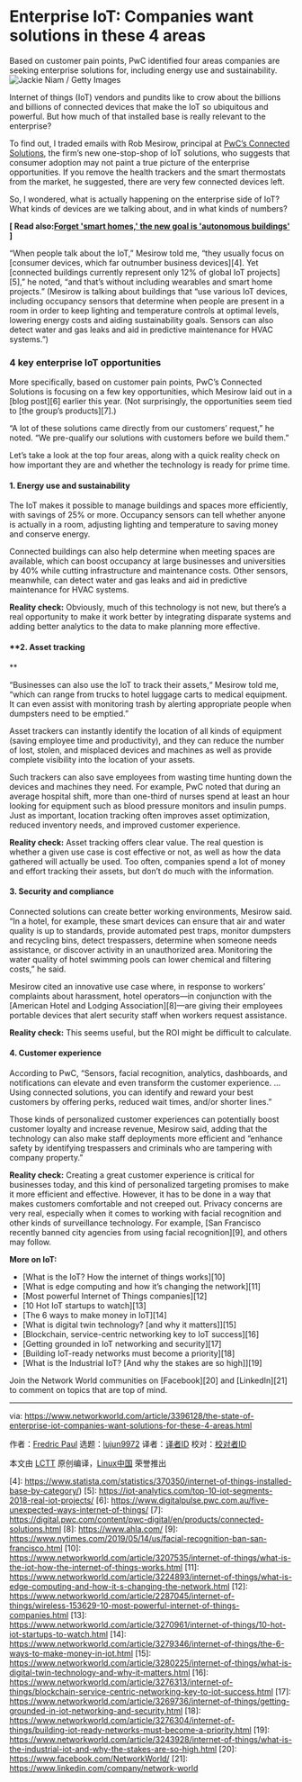 [#]: collector: (lujun9972)
[#]: translator: ( )
[#]: reviewer: ( )
[#]: publisher: ( )
[#]: url: ( )
[#]: subject: (Enterprise IoT: Companies want solutions in these 4 areas)
[#]: via: (https://www.networkworld.com/article/3396128/the-state-of-enterprise-iot-companies-want-solutions-for-these-4-areas.html)
[#]: author: (Fredric Paul https://www.networkworld.com/author/Fredric-Paul/)

Enterprise IoT: Companies want solutions in these 4 areas
======
Based on customer pain points, PwC identified four areas companies are seeking enterprise solutions for, including energy use and sustainability.
![Jackie Niam / Getty Images][1]

Internet of things (IoT) vendors and pundits like to crow about the billions and billions of connected devices that make the IoT so ubiquitous and powerful. But how much of that installed base is really relevant to the enterprise?

To find out, I traded emails with Rob Mesirow, principal at [PwC’s Connected Solutions][2], the firm’s new one-stop-shop of IoT solutions, who suggests that consumer adoption may not paint a true picture of the enterprise opportunities. If you remove the health trackers and the smart thermostats from the market, he suggested, there are very few connected devices left.

So, I wondered, what is actually happening on the enterprise side of IoT? What kinds of devices are we talking about, and in what kinds of numbers?

**[ Read also:[Forget 'smart homes,' the new goal is 'autonomous buildings'][3] ]**

“When people talk about the IoT,” Mesirow told me, “they usually focus on [consumer devices, which far outnumber business devices][4]. Yet [connected buildings currently represent only 12% of global IoT projects][5],” he noted, “and that’s without including wearables and smart home projects.” (Mesirow is talking about buildings that “use various IoT devices, including occupancy sensors that determine when people are present in a room in order to keep lighting and temperature controls at optimal levels, lowering energy costs and aiding sustainability goals. Sensors can also detect water and gas leaks and aid in predictive maintenance for HVAC systems.”)

### 4 key enterprise IoT opportunities

More specifically, based on customer pain points, PwC’s Connected Solutions is focusing on a few key opportunities, which Mesirow laid out in a [blog post][6] earlier this year. (Not surprisingly, the opportunities seem tied to [the group’s products][7].)

“A lot of these solutions came directly from our customers’ request,” he noted. “We pre-qualify our solutions with customers before we build them.”

Let’s take a look at the top four areas, along with a quick reality check on how important they are and whether the technology is ready for prime time.

#### **1\. Energy use and sustainability**

The IoT makes it possible to manage buildings and spaces more efficiently, with savings of 25% or more. Occupancy sensors can tell whether anyone is actually in a room, adjusting lighting and temperature to saving money and conserve energy.

Connected buildings can also help determine when meeting spaces are available, which can boost occupancy at large businesses and universities by 40% while cutting infrastructure and maintenance costs. Other sensors, meanwhile, can detect water and gas leaks and aid in predictive maintenance for HVAC systems.

**Reality check:** Obviously, much of this technology is not new, but there’s a real opportunity to make it work better by integrating disparate systems and adding better analytics to the data to make planning more effective.

#### **2. Asset tracking

**

“Businesses can also use the IoT to track their assets,“ Mesirow told me, “which can range from trucks to hotel luggage carts to medical equipment. It can even assist with monitoring trash by alerting appropriate people when dumpsters need to be emptied.”

Asset trackers can instantly identify the location of all kinds of equipment (saving employee time and productivity), and they can reduce the number of lost, stolen, and misplaced devices and machines as well as provide complete visibility into the location of your assets.

Such trackers can also save employees from wasting time hunting down the devices and machines they need. For example, PwC noted that during an average hospital shift, more than one-third of nurses spend at least an hour looking for equipment such as blood pressure monitors and insulin pumps. Just as important, location tracking often improves asset optimization, reduced inventory needs, and improved customer experience.

**Reality check:** Asset tracking offers clear value. The real question is whether a given use case is cost effective or not, as well as how the data gathered will actually be used. Too often, companies spend a lot of money and effort tracking their assets, but don’t do much with the information.

#### **3\. Security and compliance**

Connected solutions can create better working environments, Mesirow said. “In a hotel, for example, these smart devices can ensure that air and water quality is up to standards, provide automated pest traps, monitor dumpsters and recycling bins, detect trespassers, determine when someone needs assistance, or discover activity in an unauthorized area. Monitoring the water quality of hotel swimming pools can lower chemical and filtering costs,” he said.

Mesirow cited an innovative use case where, in response to workers’ complaints about harassment, hotel operators—in conjunction with the [American Hotel and Lodging Association][8]—are giving their employees portable devices that alert security staff when workers request assistance.

**Reality check:** This seems useful, but the ROI might be difficult to calculate.

#### **4\. Customer experience**

According to PwC, “Sensors, facial recognition, analytics, dashboards, and notifications can elevate and even transform the customer experience. … Using connected solutions, you can identify and reward your best customers by offering perks, reduced wait times, and/or shorter lines.”

Those kinds of personalized customer experiences can potentially boost customer loyalty and increase revenue, Mesirow said, adding that the technology can also make staff deployments more efficient and “enhance safety by identifying trespassers and criminals who are tampering with company property.”

**Reality check:** Creating a great customer experience is critical for businesses today, and this kind of personalized targeting promises to make it more efficient and effective. However, it has to be done in a way that makes customers comfortable and not creeped out. Privacy concerns are very real, especially when it comes to working with facial recognition and other kinds of surveillance technology. For example, [San Francisco recently banned city agencies from using facial recognition][9], and others may follow.

**More on IoT:**

  * [What is the IoT? How the internet of things works][10]
  * [What is edge computing and how it’s changing the network][11]
  * [Most powerful Internet of Things companies][12]
  * [10 Hot IoT startups to watch][13]
  * [The 6 ways to make money in IoT][14]
  * [What is digital twin technology? [and why it matters]][15]
  * [Blockchain, service-centric networking key to IoT success][16]
  * [Getting grounded in IoT networking and security][17]
  * [Building IoT-ready networks must become a priority][18]
  * [What is the Industrial IoT? [And why the stakes are so high]][19]



Join the Network World communities on [Facebook][20] and [LinkedIn][21] to comment on topics that are top of mind.

--------------------------------------------------------------------------------

via: https://www.networkworld.com/article/3396128/the-state-of-enterprise-iot-companies-want-solutions-for-these-4-areas.html

作者：[Fredric Paul][a]
选题：[lujun9972][b]
译者：[译者ID](https://github.com/译者ID)
校对：[校对者ID](https://github.com/校对者ID)

本文由 [LCTT](https://github.com/LCTT/TranslateProject) 原创编译，[Linux中国](https://linux.cn/) 荣誉推出

[a]: https://www.networkworld.com/author/Fredric-Paul/
[b]: https://github.com/lujun9972
[1]: https://images.idgesg.net/images/article/2019/02/iot_internet_of_things_by_jackie_niam_gettyimages-996958260_2400x1600-100788446-large.jpg
[2]: https://digital.pwc.com/content/pwc-digital/en/products/connected-solutions.html#get-connected
[3]: https://www.networkworld.com/article/3309420/forget-smart-homes-the-new-goal-is-autonomous-buildings.html
[4]: https://www.statista.com/statistics/370350/internet-of-things-installed-base-by-category/)
[5]: https://iot-analytics.com/top-10-iot-segments-2018-real-iot-projects/
[6]: https://www.digitalpulse.pwc.com.au/five-unexpected-ways-internet-of-things/
[7]: https://digital.pwc.com/content/pwc-digital/en/products/connected-solutions.html
[8]: https://www.ahla.com/
[9]: https://www.nytimes.com/2019/05/14/us/facial-recognition-ban-san-francisco.html
[10]: https://www.networkworld.com/article/3207535/internet-of-things/what-is-the-iot-how-the-internet-of-things-works.html
[11]: https://www.networkworld.com/article/3224893/internet-of-things/what-is-edge-computing-and-how-it-s-changing-the-network.html
[12]: https://www.networkworld.com/article/2287045/internet-of-things/wireless-153629-10-most-powerful-internet-of-things-companies.html
[13]: https://www.networkworld.com/article/3270961/internet-of-things/10-hot-iot-startups-to-watch.html
[14]: https://www.networkworld.com/article/3279346/internet-of-things/the-6-ways-to-make-money-in-iot.html
[15]: https://www.networkworld.com/article/3280225/internet-of-things/what-is-digital-twin-technology-and-why-it-matters.html
[16]: https://www.networkworld.com/article/3276313/internet-of-things/blockchain-service-centric-networking-key-to-iot-success.html
[17]: https://www.networkworld.com/article/3269736/internet-of-things/getting-grounded-in-iot-networking-and-security.html
[18]: https://www.networkworld.com/article/3276304/internet-of-things/building-iot-ready-networks-must-become-a-priority.html
[19]: https://www.networkworld.com/article/3243928/internet-of-things/what-is-the-industrial-iot-and-why-the-stakes-are-so-high.html
[20]: https://www.facebook.com/NetworkWorld/
[21]: https://www.linkedin.com/company/network-world

